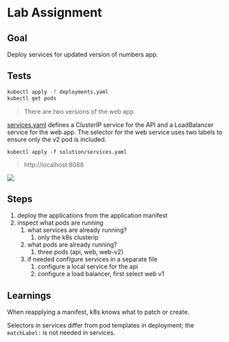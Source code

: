# Lab Assignment

## Goal

Deploy services for updated version of numbers app.

## Tests

```bash
kubectl apply -f deployments.yaml
kubectl get pods
```

> There are two versions of the web app

[services.yaml](./solution/services.yaml) defines a ClusterIP service for the API and a LoadBalancer service for the web app. The selector for the web service uses two labels to ensure only the v2 pod is included.

```
kubectl apply -f solution/services.yaml
```

> http://localhost:8088

![](./solution/numbers-web-v2.png)


## Steps

1. deploy the applications from the application manifest
2. inspect what pods are running
   1. what services are already running?
      1. only the k8s clusterip
   2. what pods are already running?
      1. three pods (api, web, web-v2)
   3. if needed configure services in a separate file
      1. configure a local service for the api
      2. configure a load balancer, first select web v1

## Learnings

When reapplying a manifest, k8s knows what to patch or create.

Selectors in services differ from pod templates in deployment; the `matchLabel:` is not needed in services.
